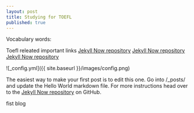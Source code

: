 ```yaml
---
layout: post
title: Studying for TOEFL
published: true
---
```


Vocabulary words:

Toefl releated important links
[Jekyll Now repository](https://github.com/barryclark/jekyll-now)
[Jekyll Now repository](https://github.com/barryclark/jekyll-now)
[Jekyll Now repository](https://github.com/barryclark/jekyll-now)

![_config.yml]({{ site.baseurl }}/images/config.png)

The easiest way to make your first post is to edit this one. Go into /_posts/ and update the Hello World markdown file. For more instructions head over to the [Jekyll Now repository](https://github.com/barryclark/jekyll-now) on GitHub.


fist blog
